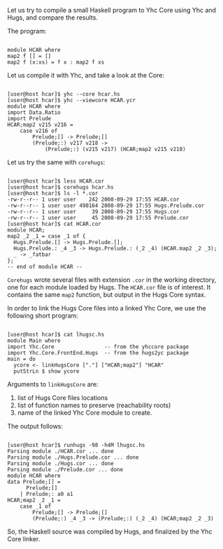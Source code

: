 Let us try to compile a small Haskell program to Yhc Core using Yhc and Hugs, and compare the results.

The program:

```

module HCAR where
map2 f [] = []
map2 f (x:xs) = f x : map2 f xs
```

Let us compile it with Yhc, and take a look at the Core:

```

[user@host hcar]$ yhc --core hcar.hs 
[user@host hcar]$ yhc --viewcore HCAR.ycr
module HCAR where
import Data.Ratio
import Prelude
HCAR;map2 v215 v216 =
    case v216 of
        Prelude;[] -> Prelude;[]
        (Prelude;:) v217 v218 ->
            (Prelude;:) (v215 v217) (HCAR;map2 v215 v218)
```

Let us try the same with `corehugs`:

```

[user@host hcar]$ less HCAR.cor 
[user@host hcar]$ corehugs hcar.hs
[user@host hcar]$ ls -l *.cor
-rw-r--r-- 1 user user    242 2008-09-29 17:55 HCAR.cor
-rw-r--r-- 1 user user 490164 2008-09-29 17:55 Hugs.Prelude.cor
-rw-r--r-- 1 user user     39 2008-09-29 17:55 Hugs.cor
-rw-r--r-- 1 user user     45 2008-09-29 17:55 Prelude.cor
[user@host hcar]$ cat HCAR.cor 
module HCAR;
map2 _2 _1 = case _1 of {
  Hugs.Prelude.[] -> Hugs.Prelude.[];
  Hugs.Prelude.: _4 _3 -> Hugs.Prelude.: (_2 _4) (HCAR.map2 _2 _3);
  _ -> _fatbar
};
-- end of module HCAR --
```

`Corehugs` wrote several files with extension `.cor` in the working directory, one for each module loaded by Hugs. The `HCAR.cor` file is of interest. It contains the same `map2` function, but output in the Hugs Core syntax.

In order to link the Hugs Core files into a linked Yhc Core, we use the following short program:

```

[user@host hcar]$ cat lhugsc.hs 
module Main where
import Yhc.Core                -- from the yhccore package
import Yhc.Core.FrontEnd.Hugs  -- from the hugs2yc package
main = do
  ycore <- linkHugsCore ["."] ["HCAR;map2"] "HCAR"
  putStrLn $ show ycore
```

Arguments to `linkHugsCore` are:

  1. list of Hugs Core files locations
  1. list of function names to preserve (reachability roots)
  1. name of the linked Yhc Core module to create.

The output follows:

```

[user@host hcar]$ runhugs -98 -h4M lhugsc.hs 
Parsing module ./HCAR.cor ... done
Parsing module ./Hugs.Prelude.cor ... done
Parsing module ./Hugs.cor ... done
Parsing module ./Prelude.cor ... done
module HCAR where
data Prelude;[] =
      Prelude;[] 
    | Prelude;: a0 a1
HCAR;map2 _2 _1 =
    case _1 of
        Prelude;[] -> Prelude;[]
        (Prelude;:) _4 _3 -> (Prelude;:) (_2 _4) (HCAR;map2 _2 _3)
```

So, the Haskell source was compiled by Hugs, and finalized by the Yhc Core linker.